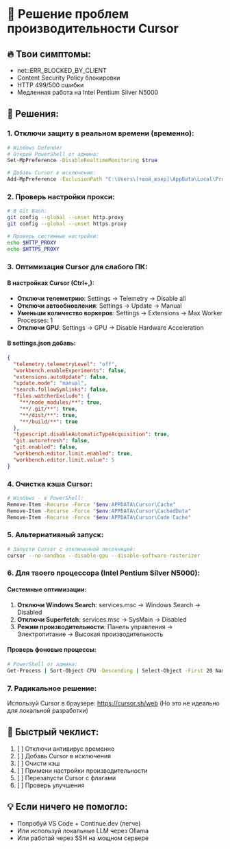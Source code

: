 # 🚀 Решение проблем производительности Cursor

## 🔥 Твои симптомы:
- net::ERR_BLOCKED_BY_CLIENT 
- Content Security Policy блокировки
- HTTP 499/500 ошибки
- Медленная работа на Intel Pentium Silver N5000

## 💊 Решения:

### 1. Отключи защиту в реальном времени (временно):
```bash
# Windows Defender
# Открой PowerShell от админа:
Set-MpPreference -DisableRealtimeMonitoring $true

# Добавь Cursor в исключения:
Add-MpPreference -ExclusionPath "C:\Users\[твой_юзер]\AppData\Local\Programs\cursor"
```

### 2. Проверь настройки прокси:
```bash
# В Git Bash:
git config --global --unset http.proxy
git config --global --unset https.proxy

# Проверь системные настройки:
echo $HTTP_PROXY
echo $HTTPS_PROXY
```

### 3. Оптимизация Cursor для слабого ПК:

#### В настройках Cursor (Ctrl+,):
- **Отключи телеметрию**: Settings → Telemetry → Disable all
- **Отключи автообновления**: Settings → Update → Manual
- **Уменьши количество воркеров**: Settings → Extensions → Max Worker Processes: 1
- **Отключи GPU**: Settings → GPU → Disable Hardware Acceleration

#### В settings.json добавь:
```json
{
  "telemetry.telemetryLevel": "off",
  "workbench.enableExperiments": false,
  "extensions.autoUpdate": false,
  "update.mode": "manual",
  "search.followSymlinks": false,
  "files.watcherExclude": {
    "**/node_modules/**": true,
    "**/.git/**": true,
    "**/dist/**": true,
    "**/build/**": true
  },
  "typescript.disableAutomaticTypeAcquisition": true,
  "git.autorefresh": false,
  "git.enabled": false,
  "workbench.editor.limit.enabled": true,
  "workbench.editor.limit.value": 5
}
```

### 4. Очистка кэша Cursor:
```bash
# Windows - в PowerShell:
Remove-Item -Recurse -Force "$env:APPDATA\Cursor\Cache"
Remove-Item -Recurse -Force "$env:APPDATA\Cursor\CachedData"
Remove-Item -Recurse -Force "$env:APPDATA\Cursor\Code Cache"
```

### 5. Альтернативный запуск:
```bash
# Запусти Cursor с отключенной песочницей:
cursor --no-sandbox --disable-gpu --disable-software-rasterizer
```

### 6. Для твоего процессора (Intel Pentium Silver N5000):

#### Системные оптимизации:
1. **Отключи Windows Search**: services.msc → Windows Search → Disabled
2. **Отключи Superfetch**: services.msc → SysMain → Disabled  
3. **Режим производительности**: Панель управления → Электропитание → Высокая производительность

#### Проверь фоновые процессы:
```bash
# PowerShell от админа:
Get-Process | Sort-Object CPU -Descending | Select-Object -First 20 Name, CPU, WorkingSet
```

### 7. Радикальное решение:
Используй Cursor в браузере: https://cursor.sh/web
(Но это не идеально для локальной разработки)

## 🎯 Быстрый чеклист:
1. [ ] Отключи антивирус временно
2. [ ] Добавь Cursor в исключения
3. [ ] Очисти кэш
4. [ ] Примени настройки производительности
5. [ ] Перезапусти Cursor с флагами
6. [ ] Проверь улучшения

## 💡 Если ничего не помогло:
- Попробуй VS Code + Continue.dev (легче)
- Или используй локальные LLM через Ollama
- Или работай через SSH на мощном сервере